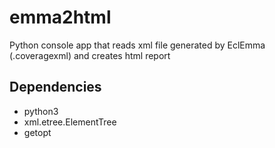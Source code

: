 # emma2html
Python console app that reads xml file generated by EclEmma (.coveragexml) and creates html report
## Dependencies
* python3
* xml.etree.ElementTree
* getopt
